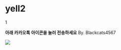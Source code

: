 # yell2
1
<html>
<head>
<title>카카오톡 버튼있는 메시지 전송하기</title>
<script id="javascript-sdk" src="https://developers.kakao.com/sdk/js/kakao.min.js"></script>
</head>
<body>
<p><strong>아래 카카오톡 아이콘을 눌러 전송하세요</strong> By. Blackcats4567</p>
<a id="kakao-link-btn" href="javascript:sendLink()">
  <img
    src="https://developers.kakao.com/assets/img/about/logos/kakaolink/kakaolink_btn_medium.png"
  />
</a>
<script type="text/javascript">
 Kakao.init('3857e43b325f0de68a3db9ffd2230c00');
  function sendLink() {
    Kakao.Link.sendDefault({
      objectType: 'feed',
      content: {
        title: '선착순 게임을 시작합니다! 기회는 단 10분간, 선착순 5명에게!',
        description: '',
        imageUrl:
          'https://kakao-nacksee.vercel.app/_next/image?url=%2Fimages%2FgiftTitle.png&w=640&q=75'
          webUrl: 'https://m.etoos.com ',
        },
      },
      social: {
        likeCount: 1, //99999가 최대입니다
        commentCount: 1, //99999가 최대입니다
        sharedCount: 1, //99999가 최대입니다
      },
      buttons: [
        {
          title: '당첨자 확인하기',
          link: {
            mobileWebUrl: ' https://m.etoos.com ',
            webUrl: ' https://m.etoos.com ',
          },
        },
      ],
    })
  }
</script>
<!-- www.blackcats4567.com -->
<!-- 이미지/버튼 클릭 시 주소는 Kakao Developers의 애플리케이션 > 플랫폼 > Web에 넣어야 클릭했을때 성공적으로 표시됩니다 -->
  </body>
</html>
